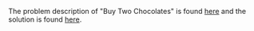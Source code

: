 The problem description of "Buy Two Chocolates" is found [here](https://leetcode.com/problems/buy-two-chocolates/description/?envType=daily-question&envId=2023-12-20) and the solution is found [here](https://github.com/aurimas13/Solutions-To-Problems/blob/main/LeetCode/Python%20Solutions/Buy%20Two%20Chocolates/buy.py).
